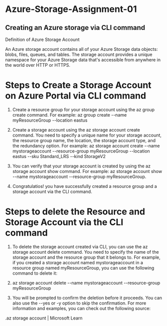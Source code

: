 # Azure-Storage-Assignment-01
## Creating an Azure storage via CLI command

Definition of Azure Storage Account

An Azure storage account contains all of your Azure Storage data objects: blobs, files, queues, and tables. 
The storage account provides a unique namespace for your Azure Storage data that's accessible from anywhere in the world over HTTP or HTTPS.

# Steps to Create a Storage Account on Azure Portal via CLI command

1. Create a resource group for your storage account using the az group create command. 
For example: az group create --name myResourceGroup --location eastus

2. Create a storage account using the az storage account create command. You need to specify a unique name for your storage account, the resource group name, the location, the storage account type, and the redundancy option. For example: az storage account create --name mystorageaccount --resource-group myResourceGroup --location eastus --sku Standard_LRS --kind StorageV2

3. You can verify that your storage account is created by using the az storage account show command. For example: az storage account show --name mystorageaccount --resource-group myResourceGroup.

4. Congratulatios! you have successfully created a resource group and a storage account via the CLI command.

  # Steps to delete the Resource  and Storage Account  via the CLI command

1.  To delete the storage account created via CLI, you can use the az storage account delete command.
  You need to specify the name of the storage account and the resource group that it belongs to. 
  For example, if you created a storage account named mystorageaccount in a resource group named myResourceGroup, 
  you can use the following command to delete it:

2. az storage account delete --name mystorageaccount --resource-group myResourceGroup

3. You will be prompted to confirm the deletion before it proceeds.
 You can also use the --yes or -y option to skip the confirmation.
 For more information and examples, you can check out the following source:

.az storage account | Microsoft Learn



